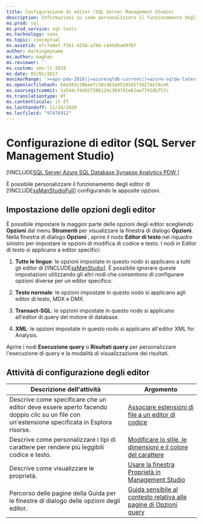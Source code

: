 ```yaml
---
title: Configurazione di editor (SQL Server Management Studio)
description: Informazioni su come personalizzare il funzionamento degli editor di SQL Server Management Studio impostando le opzioni nella finestra di dialogo Opzioni.
ms.prod: sql
ms.prod_service: sql-tools
ms.technology: ssms
ms.topic: conceptual
ms.assetid: e7c7a8ef-f561-4258-a7b6-c445dba69f87
author: markingmyname
ms.author: maghan
ms.reviewer: ''
ms.custom: seo-lt-2019
ms.date: 03/01/2017
monikerRange: '>=aps-pdw-2016||=azuresqldb-current||=azure-sqldw-latest||>=sql-server-2016||>=sql-server-linux-2017||=azuresqldb-mi-current'
ms.openlocfilehash: 6da583c30bae7c58c463a9518545f36274e19ce6
ms.sourcegitcommit: 1a544cf4dd2720b124c3697d1e62ae7741db757c
ms.translationtype: HT
ms.contentlocale: it-IT
ms.lasthandoff: 12/14/2020
ms.locfileid: "97476912"
---
```

# <a name="configure-editors-sql-server-management-studio"></a>Configurazione di editor (SQL Server Management Studio)

[!INCLUDE[SQL Server Azure SQL Database Synapse Analytics PDW ](../../includes/applies-to-version/sql-asdb-asdbmi-asa-pdw.md)]

È possibile personalizzare il funzionamento degli editor di [!INCLUDE[ssManStudioFull](../../includes/ssmanstudiofull-md.md)] configurando le apposite opzioni.  
  
## <a name="setting-editor-options"></a>Impostazione delle opzioni degli editor  
 È possibile impostare la maggior parte delle opzioni degli editor scegliendo **Opzioni** dal menu **Strumenti** per visualizzare la finestra di dialogo **Opzioni**. Nella finestra di dialogo **Opzioni** , aprire il nodo **Editor di testo** nel riquadro sinistro per impostare le opzioni di modifica di codice e testo. I nodi in Editor di testo si applicano a editor specifici:  
  
1.  **Tutte le lingue**: le opzioni impostate in questo nodo si applicano a tutti gli editor di [!INCLUDE[ssManStudio](../../includes/ssmanstudio-md.md)]. È possibile ignorare queste impostazioni utilizzando gli altri nodi che consentono di configurare opzioni diverse per un editor specifico.  
  
2.  **Testo normale**: le opzioni impostate in questo nodo si applicano agli editor di testo, MDX e DMX.  
  
3.  **Transact-SQL**: le opzioni impostate in questo nodo si applicano all'editor di query del motore di database.  
  
4.  **XML**: le opzioni impostate in questo nodo si applicano all'editor XML for Analysis.  
  
 Aprire i nodi **Esecuzione query** o **Risultati query** per personalizzare l'esecuzione di query e la modalità di visualizzazione dei risultati.  
  
## <a name="editor-configuration-tasks"></a>Attività di configurazione degli editor  
  
|Descrizione dell'attività|Argomento|  
|----------------------|-----------|  
|Descrive come specificare che un editor deve essere aperto facendo doppio clic su un file con un'estensione specificata in Esplora risorse.|[Associare estensioni di file a un editor di codice](./associate-file-extensions-to-a-code-editor.md)|  
|Descrive come personalizzare i tipi di carattere per rendere più leggibili codice e testo.|[Modificare lo stile, le dimensioni e il colore del carattere](./change-font-color-size-and-style.md)|  
|Descrive come visualizzare le proprietà.|[Usare la finestra Proprietà in Management Studio](./use-the-properties-window-in-management-studio.md)|  
|Percorso delle pagine della Guida per le finestre di dialogo delle opzioni degli editor.|[Guida sensibile al contesto relativa alle pagine di Opzioni query](../f1-help/f1-help-for-server-connections-sql-server-management-studio.md)|